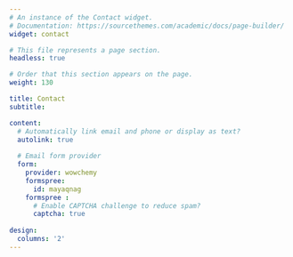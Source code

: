 ```yaml
---
# An instance of the Contact widget.
# Documentation: https://sourcethemes.com/academic/docs/page-builder/
widget: contact

# This file represents a page section.
headless: true

# Order that this section appears on the page.
weight: 130

title: Contact
subtitle:

content:
  # Automatically link email and phone or display as text?
  autolink: true
  
  # Email form provider
  form:
    provider: wowchemy 
    formspree: 
      id: mayaqnag
    formspree :
      # Enable CAPTCHA challenge to reduce spam?
      captcha: true 
  
design:
  columns: '2'
---
```

